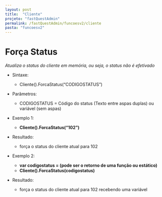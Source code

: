 ```yaml
---
layout: post
title:  "Cliente"
projeto: "fastQuestAdmin"
permalink: /fastQuestAdmin/funcoesv2/cliente
pasta: "funcoesv2"
---
```

# Força Status

*Atualiza o status do cliente em memória, ou seja, o status não é efetivado*

- Sintaxe:
    - Cliente().ForcaStatus(“CODIGOSTATUS”)

- Parâmetros: 
    - CODIGOSTATUS = Código do status (Texto entre aspas duplas) ou variável (sem aspas)
    
- Exemplo 1:
    - **Cliente().ForcaStatus(“102”)**
- Resultado:
    - força o status do cliente atual para 102
- Exemplo 2:
    - **var codigostatus = (pode ser o retorno de uma função ou estático)**
    - **Cliente().ForcaStatus(codigostatus)**
- Resultado:
    - força o status do cliente atual para 102 recebendo uma variável
